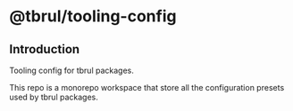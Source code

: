 # @tbrul/tooling-config

## Introduction

Tooling config for tbrul packages.

This repo is a monorepo workspace that store all the configuration presets used by tbrul packages.
